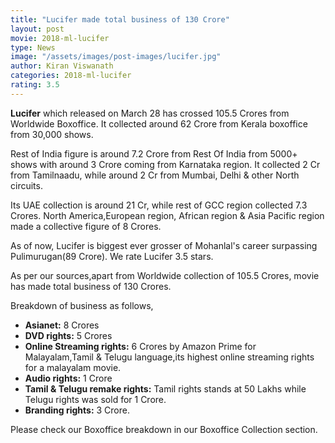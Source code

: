 ```yaml
---
title: "Lucifer made total business of 130 Crore"
layout: post
movie: 2018-ml-lucifer
type: News
image: "/assets/images/post-images/lucifer.jpg"
author: Kiran Viswanath
categories: 2018-ml-lucifer
rating: 3.5
---
```


**Lucifer** which released on March 28 has crossed 105.5 Crores from Worldwide Boxoffice. 
It collected around 62 Crore from Kerala boxoffice from 30,000 shows. 

Rest of India figure is around 7.2 Crore from Rest Of India from 5000+ shows with around 3 Crore coming from Karnataka region. 
It collected 2 Cr from Tamilnaadu, while around 2 Cr from Mumbai, Delhi & other North circuits. 

Its UAE collection is around 21 Cr, while rest of GCC region collected 7.3 Crores. North America,European region,
African region & Asia Pacific region made a collective figure of 8 Crores.

As of now, Lucifer is biggest ever grosser of Mohanlal's career surpassing Pulimurugan(89 Crore).
We rate Lucifer 3.5 stars.

As per our sources,apart from Worldwide collection of 105.5 Crores, movie has made total business of 130 Crores.

Breakdown of business as follows,
- **Asianet:** 8 Crores <br/>
- **DVD rights:** 5 Crores <br/>
- **Online Streaming rights:** 6 Crores by Amazon Prime for Malayalam,Tamil & Telugu language,its highest online streaming rights for a malayalam movie. <br/>
- **Audio rights:** 1 Crore <br/>
- **Tamil & Telugu remake rights:** Tamil rights stands at 50 Lakhs while Telugu rights was sold for 1 Crore. <br/>
- **Branding rights:** 3 Crore. <br/>

Please check our Boxoffice breakdown in our Boxoffice Collection section.

